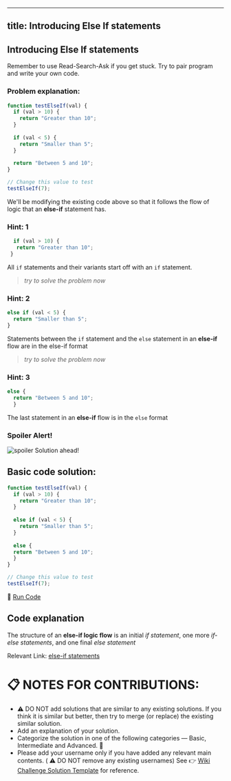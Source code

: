 
---
title: Introducing Else If statements
---
## Introducing Else If statements

 Remember to use Read-Search-Ask if you get stuck. Try to pair program and write your own code.

 ### Problem explanation:
```javascript
function testElseIf(val) {
  if (val > 10) {
    return "Greater than 10";
  }
  
  if (val < 5) {
    return "Smaller than 5";
  }
  
  return "Between 5 and 10";
}

// Change this value to test
testElseIf(7);
```
We'll be modifying the existing code above so that it follows the flow of logic that an **else-if** statement has.

 ### Hint: 1
 ``` javascript
   if (val > 10) {
    return "Greater than 10";
  }
  ```
  All `if` statements and their variants start off with an `if` statement.
> _try to solve the problem now_
 
 ### Hint: 2
  ``` javascript
  else if (val < 5) {
    return "Smaller than 5";
  }
  ```
  Statements between the `if` statement and the `else` statement in an **else-if** flow are in the else-if format
> _try to solve the problem now_
 
 ### Hint: 3
``` javascript
else {
  return "Between 5 and 10";
  }
 ```
 The last statement in an **else-if** flow is in the `else` format
 ### Spoiler Alert!
![spoiler](http://discourse-user-assets.s3.amazonaws.com/original/2X/2/2d6c412a50797771301e7ceabd554cef4edcd74d.gif)
 Solution ahead!
 ## Basic code solution:
```javascript
function testElseIf(val) {
  if (val > 10) {
    return "Greater than 10";
  }
  
  else if (val < 5) {
    return "Smaller than 5";
  }
  
  else {
  return "Between 5 and 10";
  }
}

// Change this value to test
testElseIf(7);
```
:rocket: [Run Code](https://repl.it/@RyanPisuena/GoldenWorriedRuntime)
 ## Code explanation
The structure of an **else-if logic flow** is an initial *if statement*, one more *if-else statements*, and one final *else statement*
 
 Relevant Link:  [else-if statements](https://developer.mozilla.org/en-US/docs/Web/JavaScript/Reference/Statements/if...else)

 
 # :clipboard: NOTES FOR CONTRIBUTIONS:
 * :warning: DO NOT add solutions that are similar to any existing solutions. If you think it is similar but better, then try to merge (or replace) the existing similar solution.
* Add an explanation of your solution.
* Categorize the solution in one of the following categories — Basic, Intermediate and Advanced.  :traffic_light:
* Please add your username only if you have added any relevant main contents. (  :warning: DO NOT remove any existing usernames)
 See  :point_right: [Wiki Challenge Solution Template](https://forum.freecodecamp.org/t/freecodecamp-algorithm-challenge-template-guide/14272) for reference.

<!-- The article goes here, in GitHub-flavored Markdown. Feel free to add YouTube videos, images, and CodePen/JSBin embeds  -->

<!--stackedit_data:
eyJoaXN0b3J5IjpbMTQ0NDQ2MDE1MSwtMTI1Mzg4MjM3OCwtMT
Q0NDA4NDI0NCwtMTA5MjAxNjYzNSwyOTE0NzAxOCwtMTkzNTQx
NjIzMCwtMTcwMzQ5MTQ2NSwtMTMwNzE3OTQ2NSwxNTE2NDcyMD
gyLC0zODkxMjQ1NTQsLTg5NzE4NzYxMiwyOTgwMDI1MTksOTk4
MDg1OTI3LC0xMzM3MjcwNTg2LC0xNTA4OTEyMzE0LC03NzQyMT
AyMzIsLTIwMzA0NzE5MjksNTQyNDczMjU4LDE3NTg0ODE5MjJd
fQ==
-->